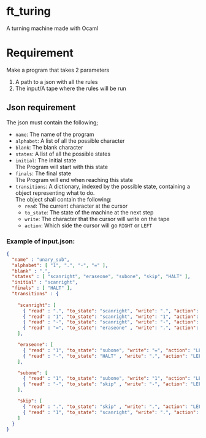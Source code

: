 # ft_turing
A turning machine made with Ocaml

# Requirement

Make a program that takes 2 parameters 
1. A path to a json with all the rules 
2. The input/A tape where the rules will be run
   
## Json requirement

The json must contain the following;
 - `name`: The name of the program
 - `alphabet`: A list of all the possible character
 - `blank`: The blank character
 - `states`: A list of all the possible states
 - `initial`: The initial state  
 The Program will start with this state
 - `finals`: The final state  
   The Program will end when reaching this state
 - `transitions`: A dictionary, indexed by the possible state, containing a object representing what to do.  
    The object shall contain the following:
   - `read`: The current character at the cursor
   - `to_state`: The state of the machine at the next step 
   - `write`: The character that the cursor will write on the tape
   - `action`: Which side the cursor will go `RIGHT` or `LEFT`

### Example of input.json:


```json
{
  "name" : "unary_sub",
  "alphabet": [ "1", ".", "-", "=" ],
  "blank" : ".",
  "states" : [ "scanright", "eraseone", "subone", "skip", "HALT" ],
  "initial" : "scanright",
  "finals" : [ "HALT" ],
  "transitions" : {
    
    "scanright": [
      { "read" : ".", "to_state": "scanright", "write": ".", "action": "RIGHT"},
      { "read" : "1", "to_state": "scanright", "write": "1", "action": "RIGHT"},
      { "read" : "-", "to_state": "scanright", "write": "-", "action": "RIGHT"},
      { "read" : "=", "to_state": "eraseone" , "write": ".", "action": "LEFT" }
    ],

    "eraseone": [
      { "read" : "1", "to_state": "subone", "write": "=", "action": "LEFT"},
      { "read" : "-", "to_state": "HALT" , "write": ".", "action": "LEFT"}
    ],

    "subone": [
      { "read" : "1", "to_state": "subone", "write": "1", "action": "LEFT"},
      { "read" : "-", "to_state": "skip" , "write": "-", "action": "LEFT"}
    ],

    "skip": [
      { "read" : ".", "to_state": "skip" , "write": ".", "action": "LEFT"},
      { "read" : "1", "to_state": "scanright", "write": ".", "action": "RIGHT"}
    ]
  }
}
```